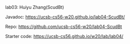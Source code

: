 lab03: Huiyu Zhang(ScudBt)

Javadoc: https://ucsb-cs56-w20.github.io/lab04-ScudBt/

Repo: https://github.com/ucsb-cs56-w20/lab04-ScudBt

Starter code: <https://ucsb-cs56.github.io/w20/lab/lab04/>
